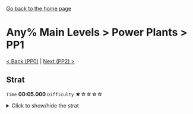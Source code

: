 [Go back to the home page](https://github.com/Doublevil/scbspeedrun)

# Any% Main Levels > Power Plants > PP1

[< Back (PP0)](https://github.com/Doublevil/scbspeedrun/blob/main/levels/any_ml/pp/PP0.md) | [Next (PP2) >](https://github.com/Doublevil/scbspeedrun/blob/main/levels/any_ml/pp/PP2.md)

## Strat

`Time` **00:05.000** `Difficulty` ★☆☆☆☆
<details>
  <summary>Click to show/hide the strat</summary>

  [![Strat animation](https://github.com/Doublevil/scbspeedrun/blob/main/media/levels/pp/PP1_Strat.webp)](https://github.com/Doublevil/scbspeedrun/blob/main/media/levels/pp/PP1_Strat.mp4?raw=true)
</details>
